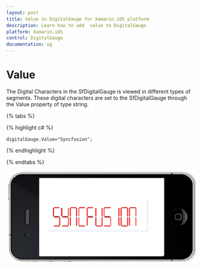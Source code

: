 ```yaml
---
layout: post
title: Value in DigitalGauge for Xamarin.iOS platform
description: Learn how to add  value to DigitalGauge
platform: Xamarin.iOS
control: DigitalGauge
documentation: ug
---
```


# Value

The Digital Characters in the SfDigitalGauge is viewed in different types of segments. These digital characters are set to the SfDigitalGauge through the Value property of type string.

{% tabs %}

{% highlight c# %}

	digitalGauge.Value="Syncfusion";

{% endhighlight %}

{% endtabs %}

![](images/Value.png)